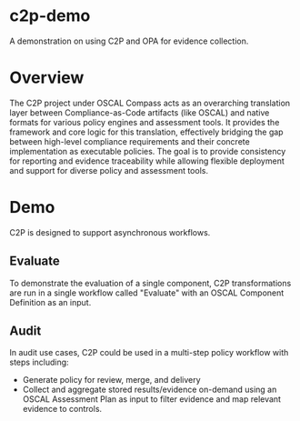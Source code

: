 # c2p-demo
A demonstration on using C2P and OPA for evidence collection.

# Overview
The C2P project under OSCAL Compass acts as an overarching translation layer between Compliance-as-Code artifacts (like OSCAL) and native formats for various
policy engines and assessment tools. It provides the framework and core logic for this translation, effectively bridging the gap between high-level compliance
requirements and their concrete implementation as executable policies.
The goal is to provide consistency for reporting and evidence traceability while allowing flexible deployment and support for diverse policy and assessment tools.

# Demo

C2P is designed to support asynchronous workflows.

## Evaluate

To demonstrate the evaluation of a single component, C2P transformations are run in a single workflow called "Evaluate" with an OSCAL Component Definition as
an input.

## Audit

In audit use cases, C2P could be used in a multi-step policy workflow with steps including:
- Generate policy for review, merge, and delivery
- Collect and aggregate stored results/evidence on-demand using an OSCAL Assessment Plan as input to filter evidence and map relevant evidence to controls.
